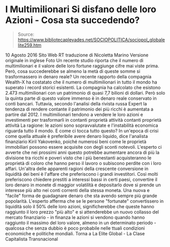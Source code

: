 # I Multimilionari Si disfano delle loro Azioni - Cosa sta succedendo?

> Source: https://www.bibliotecapleyades.net/SOCIOPOLITICA/sociopol_globalelite259.htm

10 Agosto 2016
Sito Web RT
traduzione di Nicoletta Marino
Versione originale in inglese
Foto
Un recente studio riporta che
il numero di multimilionari
e il valore delle loro fortune
raggiunge cifre mai viste prima.
Però, cosa succederebbe se almeno la metà
di queste somme si trasformassero
in denaro reale?
Un recente rapporto della compagnia Wealth-X ha costatato che il numero di multimilionari in tutto il mondo ha superato i record storici esistenti.
La compagnia ha calcolato che esistono 2.473 multimilionari con un patrimonio di quasi 7,7 bilioni di dollari. Però solo la quinta parte di questo valore immenso è in denaro reale conservato in conti bancari.
Tuttavia, secondo l'analisi della rivista russa Expert la tendenza di rendere contante il patrimonio dei più ricchi è aumentata a partire dal 2012.
I multimilionari tendono a vendere le loro azioni e investimenti per trasformarli in
contanti proprietà attività
contanti
proprietà
attività
La ragione:
le azioni sono sopravvalutate e l'instabilità economica riguarda tutto il mondo.
E come ci tocca tutto questo?
In un'epoca di crisi come quella attuale è preferibile avere denaro liquido, dice l'analista finanziario Kiril Yakovenko, poiché numerosi beni come le proprietà immobiliari possono essere acquisite con degli sconti notevoli.
L'esperto ci avverte che nei prossimi anni questo potrebbe aumentare ancora di più la divisione tra ricchi e poveri visto che i più benestanti acquisteranno le proprietà di coloro che hanno perso il lavoro o subiscono perdite con i loro affari.
Un'altra delle apparenti ragioni della crescente conversione in liquidità dei beni è l'affare che preferiscono i grandi investitori.
Così molti preferiscono chiedere prestiti a interessi bassi in certi paesi, convertire il loro denaro in monete di maggior volatilità e depositarlo dove si prende un interesse più alto nei conti correnti della stessa moneta.
Una nuova e "facile" forma de guadagnare denaro che sta avendo sempre più grande popolarità.
L'esperto afferma che se le persone "fortunate" convertissero in liquidità solo il 50% delle loro azioni, significherebbe che queste hanno raggiunto il loro prezzo "più alto" e si attenderebbe un nuovo collasso del mercato finanziario - in finanza le azioni si vendono quando hanno raggiunto il massimo del loro valore, almeno in un determinato periodo - qualcosa che senza dubbio è poco probabile nelle ttuali condizioni economiche e politiche mondiali.
Torna a La Elite Global - La Clase Capitalista Transnacional
